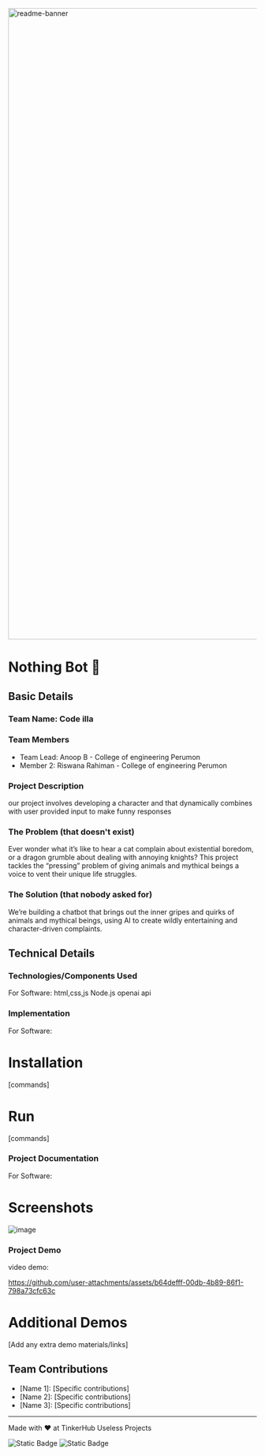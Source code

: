 <img width="1280" alt="readme-banner" src="https://github.com/user-attachments/assets/35332e92-44cb-425b-9dff-27bcf1023c6c">

# Nothing Bot 🎯


## Basic Details
### Team Name: Code illa


### Team Members
- Team Lead: Anoop B - College of engineering Perumon
- Member 2: Riswana Rahiman - College of engineering Perumon


### Project Description
our project involves developing a character and that dynamically combines with user provided input to make funny responses

### The Problem (that doesn't exist)
Ever wonder what it’s like to hear a cat complain about existential boredom, or a dragon grumble about dealing with annoying knights? This project tackles the “pressing” problem of giving animals and mythical beings a voice to vent their unique life struggles.

### The Solution (that nobody asked for)
We’re building a chatbot that brings out the inner gripes and quirks of animals and mythical beings, using AI to create wildly entertaining and character-driven complaints.

## Technical Details
### Technologies/Components Used
For Software:
html,css,js
Node.js
openai api

### Implementation
For Software:
# Installation
[commands]

# Run
[commands]

### Project Documentation
For Software:

# Screenshots 
![image](https://github.com/user-attachments/assets/6e514d4f-3036-41a9-962a-451b69ead473)


### Project Demo
video demo:


https://github.com/user-attachments/assets/b64defff-00db-4b89-86f1-798a73cfc63c



# Additional Demos
[Add any extra demo materials/links]

## Team Contributions
- [Name 1]: [Specific contributions]
- [Name 2]: [Specific contributions]
- [Name 3]: [Specific contributions]

---
Made with ❤️ at TinkerHub Useless Projects 

![Static Badge](https://img.shields.io/badge/TinkerHub-24?color=%23000000&link=https%3A%2F%2Fwww.tinkerhub.org%2F)
![Static Badge](https://img.shields.io/badge/UselessProject--24-24?link=https%3A%2F%2Fwww.tinkerhub.org%2Fevents%2FQ2Q1TQKX6Q%2FUseless%2520Projects)



